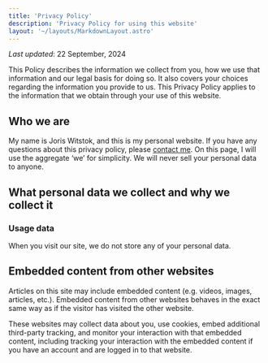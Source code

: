 ```yaml
---
title: 'Privacy Policy'
description: 'Privacy Policy for using this website'
layout: '~/layouts/MarkdownLayout.astro'
---
```


_Last updated_: 22 September, 2024

This Policy describes the information we collect from you, how we use that information and our legal basis for doing so. It also covers your choices regarding the information you provide to us. This Privacy Policy applies to the information that we obtain through your use of this website.

## Who we are

My name is Joris Witstok, and this is my personal website. If you have any questions about this privacy policy, please [contact me](mailto:joris.witstok@nbi.ku.dk). On this page, I will use the aggregate ‘we’ for simplicity. We will never sell your personal data to anyone.

## What personal data we collect and why we collect it

### Usage data

When you visit our site, we do not store any of your personal data.
<!-- 
### Cookies

We use cookies (small data files transferred onto computers or devices by sites) for record-keeping purposes and to enhance functionality on our site. You may deactivate or restrict the transmission of cookies by changing the settings of your web browser. Cookies that are already stored may be deleted at any time. -->

## Embedded content from other websites

Articles on this site may include embedded content (e.g. videos, images, articles, etc.). Embedded content from other websites behaves in the exact same way as if the visitor has visited the other website.

These websites may collect data about you, use cookies, embed additional third-party tracking, and monitor your interaction with that embedded content, including tracking your interaction with the embedded content if you have an account and are logged in to that website.

<!-- ## How long we retain your data

Anonymised tracking data of individual users is stored for the duration of a year. We also collect and maintain aggregated, anonymised, or pseudonymised  information which we may retain indefinitely to protect the safety and security of our Site, improve our Services or comply with legal obligations.

## Opt-out from anonymised tracking

You can opt out of being tracked by our Matomo Analytics instance below. -->